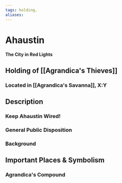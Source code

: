 ```yaml
---
tags: holding,
aliases:
---
```

# Ahaustin
#### The City in Red Lights
## Holding of [[Agrandica's Thieves]]
### Located in [[Agrandica's Savanna]], X:Y
## Description
### Keep Ahaustin Wired!

### General Public Disposition

### Background
## Important Places & Symbolism
### Agrandica's Compound


